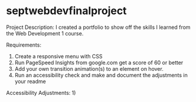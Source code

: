 # septwebdevfinalproject

Project Description: I created a portfolio to show off the skills I learned from the Web Development 1 course.

Requirements:
1) Create a responsive menu with CSS
2) Run PageSpeed Insights from google.com get a score of 60 or better
3) Add your own transition animation(s) to an element on hover.
4) Run an accessibility check and make and document the  adjustments in your readme

Accessibility Adjustments:
1) 
